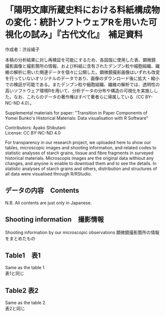 # 「陽明文庫所蔵史料における料紙構成物の変化：統計ソフトウェアRを用いた可視化の試み」『古代文化』　補足資料  

作成者：渋谷綾子  

本稿の分析結果に対し再検証を可能にするため、各図版に使用した表、顕微鏡撮影画像と撮影箇所の情報、および料紙に含有されたデンプン粒や細胞組織、繊維の解析に用いた関連データを個々に公開した。顕微鏡撮影画像はいずれも改変を行っていないオリジナルのデータであり、画像のダウンロード後に拡大・縮小での検証が可能である。またデンプン粒や細胞組織、繊維の解析では、透明性の高いソフトウェア環境Rを用いて、分析データの分布や構造の可視化を実施しした。なお、これらのデータの著作権はすべて著者らに帰属している（CC BY-NC-ND 4.0）。  
</p>

Supplemental materials for paper: "Transition in Paper Components of Yomei Bunko's Historical Materials: Data visualisation with R Software"  

Contributors: Ayako Shibutani  
License: CC BY-NC-ND 4.0  

For transparency in our research project, we uploaded here to show our tables, microscopic images and shooting information, and related codes to statistic analyses of starch grains, tissue and fibre fragments in surveyed historical materials. Microscopis images are the original data withiout any changes, and anyone is enable to download them and to see the details. In statistic analyses of starch grains and others, distribution and structures of all data were visualised through R/RStudio.  
</p>

## データの内容　Contents  

N.B. All contents are just only in Japanese.  

## Shooting information　撮影情報  

Shooting information by our microscopic observations
顕微鏡撮影箇所の情報をまとめたもの  

## Table1　表1

Same as the table 1  
表1と同じ

## Table2  表2

Same as the table 2  
表2と同じ
